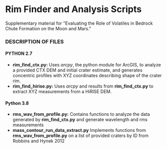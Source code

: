 # Rim Finder and Analysis Scripts 

Supplementary material for "Evaluating the Role of Volatiles in Bedrock Chute Formation on the Moon and Mars."

### DESCRIPTION OF FILES

#### PYTHON 2.7
- **rim_find_ctx.py:** Uses _arcpy_, the python module for ArcGIS, to analyze a provided CTX DEM and initial crater estimate, and generates concentric profiles with XYZ coordinates describing shape of the crater rim. 
- **rim_find_hirise.py:** Uses _arcpy_ and results from **rim_find_ctx.py** to extract XYZ measurements from a HiRISE DEM.

#### Python 3.8 
- **rms_wav_from_profile.py:** Contains functions to analyze the data generated by **rim_find_ctx.py** and generate wavelength and rms measurements
- **mass_contour_run_data_extract.py** Implements functions from **rms_wav_from_profile.py** on a list of provided craters by ID from Robbins and Hynek 2012
